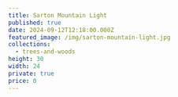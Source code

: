 ```yaml
---
title: Sarton Mountain Light
published: true
date: 2024-09-12T12:18:00.000Z
featured_image: /img/sarton-mountain-light.jpg
collections:
  - trees-and-woods
height: 30
width: 24
private: true
price: 0
---
```

